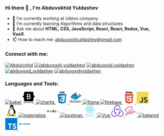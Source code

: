 ### Hi there 👋 , I'm Abduvokhid Yuldashev

- 🔭 I’m currently working at Udevs company
- 🌱 I’m currently learning Algorithms and data structures 
- 💬 Ask me about **HTML, CSS, JavaScript, React, React, Redux, Vue, VueX**
- 📫 How to reach me: abduvoxidyuldashev@gmail.com

<h3 align="left">Connect with me:</h3>
<p align="left">
 
 <a href="https://t.me/mr_Abdulvohid" target="blank"><img align="center" src="https://cdn.jsdelivr.net/npm/simple-icons@3.0.1/icons/telegram.svg" alt="Abdulvohid" height="30" width="40" /></a>
<a href="https://www.linkedin.com/in/abduvoxid-yuldashev/" target="blank"><img align="center" src="https://cdn.jsdelivr.net/npm/simple-icons@3.0.1/icons/linkedin.svg" alt="/abduvoxid-yuldashev/" height="30" width="40" /></a>
<a href="https://fb.com/abduvoxid.yuldashev" target="blank"><img align="center" src="https://cdn.jsdelivr.net/npm/simple-icons@3.0.1/icons/facebook.svg" alt="abduvoxid.yuldashev" height="30" width="40" /></a>
<a href="https://instagram.com/abduvoxid_yuldashev" target="blank"><img align="center" src="https://cdn.jsdelivr.net/npm/simple-icons@3.0.1/icons/instagram.svg" alt="abduvoxid_yuldashev" height="30" width="40" /></a>
<a href="https://www.leetcode.com/abduvoxidyuldashev/" target="blank"><img align="center" src="https://cdn.jsdelivr.net/npm/simple-icons@3.0.1/icons/leetcode.svg" alt="abduvoxidyuldashev" height="30" width="40" /></a>
</p>
 
 
<h3 align="left">Languages and Tools:</h3>
<p align="left">  <a href="https://babeljs.io/" target="_blank"> <img src="https://www.vectorlogo.zone/logos/babeljs/babeljs-icon.svg" alt="babel" width="40" height="40"/> </a> <a href="https://getbootstrap.com" target="_blank"> <img src="https://raw.githubusercontent.com/devicons/devicon/master/icons/bootstrap/bootstrap-plain-wordmark.svg" alt="bootstrap" width="40" height="40"/> </a> <a href="https://www.chartjs.org" target="_blank"> <img src="https://www.chartjs.org/media/logo-title.svg" alt="chartjs" width="40" height="40"/> </a> <a href="https://www.w3schools.com/css/" target="_blank"> <img src="https://raw.githubusercontent.com/devicons/devicon/master/icons/css3/css3-original-wordmark.svg" alt="css3" width="40" height="40"/> </a> <a href="https://www.docker.com/" target="_blank"> <img src="https://raw.githubusercontent.com/devicons/devicon/master/icons/docker/docker-original-wordmark.svg" alt="docker" width="40" height="40"/> </a>  <a href="https://www.figma.com/" target="_blank"> <img src="https://www.vectorlogo.zone/logos/figma/figma-icon.svg" alt="figma" width="40" height="40"/> </a> <a href="https://firebase.google.com/" target="_blank"> <img src="https://www.vectorlogo.zone/logos/firebase/firebase-icon.svg" alt="firebase" width="40" height="40"/> </a>  <a href="https://www.w3.org/html/" target="_blank"> <img src="https://raw.githubusercontent.com/devicons/devicon/master/icons/html5/html5-original-wordmark.svg" alt="html5" width="40" height="40"/> </a> <a href="https://developer.mozilla.org/en-US/docs/Web/JavaScript" target="_blank"> <img src="https://raw.githubusercontent.com/devicons/devicon/master/icons/javascript/javascript-original.svg" alt="javascript" width="40" height="40"/> </a> <a href="https://www.linux.org/" target="_blank"> <img src="https://raw.githubusercontent.com/devicons/devicon/master/icons/linux/linux-original.svg" alt="linux" width="40" height="40"/> </a> <a href="https://materializecss.com/" target="_blank"> <img src="https://raw.githubusercontent.com/prplx/svg-logos/5585531d45d294869c4eaab4d7cf2e9c167710a9/svg/materialize.svg" alt="materialize" width="40" height="40"/> </a>  <a href="https://nodejs.org" target="_blank"> <img src="https://raw.githubusercontent.com/devicons/devicon/master/icons/nodejs/nodejs-original-wordmark.svg" alt="nodejs" width="40" height="40"/> </a> <a href="https://postman.com" target="_blank"> <img src="https://www.vectorlogo.zone/logos/getpostman/getpostman-icon.svg" alt="postman" width="40" height="40"/> </a> <a href="https://reactjs.org/" target="_blank"> <img src="https://raw.githubusercontent.com/devicons/devicon/master/icons/react/react-original-wordmark.svg" alt="react" width="40" height="40"/> </a> <a href="https://vuejs.org/" target="_blank"> <img src="https://upload.wikimedia.org/wikipedia/commons/9/95/Vue.js_Logo_2.svg" alt="Vue" width="40" height="40"/> </a> <a href="https://redux.js.org" target="_blank"> <img src="https://raw.githubusercontent.com/devicons/devicon/master/icons/redux/redux-original.svg" alt="redux" width="40" height="40"/> </a> <a href="https://sass-lang.com" target="_blank"> <img src="https://raw.githubusercontent.com/devicons/devicon/master/icons/sass/sass-original.svg" alt="sass" width="40" height="40"/> </a> <a href="https://tailwindcss.com/" target="_blank"> <img src="https://www.vectorlogo.zone/logos/tailwindcss/tailwindcss-icon.svg" alt="tailwind" width="40" height="40"/> </a> <a href="https://www.typescriptlang.org/" target="_blank"> <img src="https://raw.githubusercontent.com/devicons/devicon/master/icons/typescript/typescript-original.svg" alt="typescript" width="40" height="40"/> </a> <a href="https://webpack.js.org" target="_blank"> <img src="https://raw.githubusercontent.com/devicons/devicon/d00d0969292a6569d45b06d3f350f463a0107b0d/icons/webpack/webpack-original-wordmark.svg" alt="webpack" width="40" height="40"/> </a> </p>
